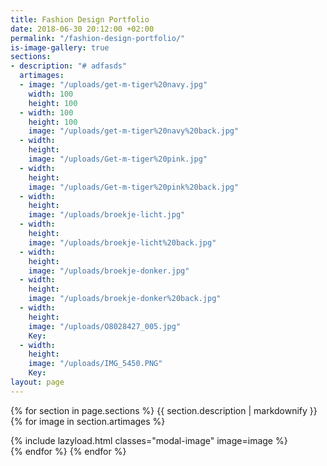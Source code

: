```yaml
---
title: Fashion Design Portfolio
date: 2018-06-30 20:12:00 +02:00
permalink: "/fashion-design-portfolio/"
is-image-gallery: true
sections:
- description: "# adfasds"
  artimages:
  - image: "/uploads/get-m-tiger%20navy.jpg"
    width: 100
    height: 100
  - width: 100
    height: 100
    image: "/uploads/get-m-tiger%20navy%20back.jpg"
  - width: 
    height: 
    image: "/uploads/Get-m-tiger%20pink.jpg"
  - width: 
    height: 
    image: "/uploads/Get-m-tiger%20pink%20back.jpg"
  - width: 
    height: 
    image: "/uploads/broekje-licht.jpg"
  - width: 
    height: 
    image: "/uploads/broekje-licht%20back.jpg"
  - width: 
    height: 
    image: "/uploads/broekje-donker.jpg"
  - width: 
    height: 
    image: "/uploads/broekje-donker%20back.jpg"
  - width: 
    height: 
    image: "/uploads/O8028427_005.jpg"
    Key: 
  - width: 
    height: 
    image: "/uploads/IMG_5450.PNG"
    Key: 
layout: page
---
```


{% for section in page.sections %}
{{ section.description | markdownify }}
{% for image in section.artimages %}
<div class="col-3">
{% include lazyload.html classes="modal-image" image=image %}
</div>
{% endfor %}
{% endfor %}